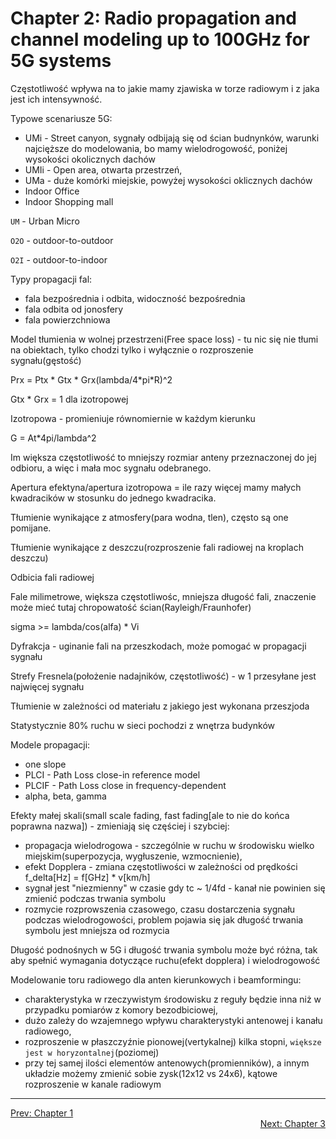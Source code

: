 # Chapter 2: Radio propagation and channel modeling up to 100GHz for 5G systems

Częstotliwość wpływa na to jakie mamy zjawiska w torze radiowym i z jaka jest ich intensywność.

Typowe scenariusze 5G:
- UMi - Street canyon, sygnały odbijają się od ścian budnynków, warunki najcięższe do modelowania, bo mamy wielodrogowość, poniżej wysokości okolicznych dachów
- UMIi - Open area, otwarta przestrzeń, 
- UMa - duże komórki miejskie, powyżej wysokości oklicznych dachów
- Indoor Office
- Indoor Shopping mall

`UM` - Urban Micro

`O2O` - outdoor-to-outdoor

`O2I` - outdoor-to-indoor

Typy propagacji fal:
- fala bezpośrednia i odbita, widoczność bezpośrednia
- fala odbita od jonosfery
- fala powierzchniowa

Model tłumienia w wolnej przestrzeni(Free space loss) - tu nic się nie tłumi na obiektach, tylko chodzi tylko i wyłącznie o rozproszenie sygnału(gęstość)

Prx = Ptx * Gtx * Grx(lambda/4\*pi\*R)^2

Gtx * Grx = 1 dla izotropowej

Izotropowa - promieniuje równomiernie w każdym kierunku

G = At*4pi/lambda^2

Im większa częstotliwość to mniejszy rozmiar anteny przeznaczonej do jej odbioru, a więc i mała moc sygnału odebranego.

Apertura efektyna/apertura izotropowa = ile razy więcej mamy małych kwadracików w stosunku do jednego kwadracika.

Tłumienie wynikające z atmosfery(para wodna, tlen), często są one pomijane.

Tłumienie wynikające z deszczu(rozproszenie fali radiowej na kroplach deszczu)

Odbicia fali radiowej

Fale milimetrowe, większa częstotliwośc, mniejsza długość fali, znaczenie może mieć tutaj chropowatość ścian(Rayleigh/Fraunhofer)

sigma >= lambda/cos(alfa) * Vi

Dyfrakcja - uginanie fali na przeszkodach, może pomogać w propagacji sygnału

Strefy Fresnela(położenie nadajników, częstotliwość) - w 1 przesyłane jest najwięcej sygnału

Tłumienie w zależności od materiału z jakiego jest wykonana przeszjoda

Statystycznie 80% ruchu w sieci pochodzi z wnętrza budynków

Modele propagacji:
- one slope
- PLCI - Path Loss close-in reference model
- PLCIF - Path Loss close in frequency-dependent
- alpha, beta, gamma

Efekty małej skali(small scale fading, fast fading[ale to nie do końca poprawna nazwa]) - zmieniają się częściej i szybciej:
- propagacja wielodrogowa - szczególnie w ruchu w środowisku wielko miejskim(superpozycja, wygłuszenie, wzmocnienie),
- efekt Dopplera - zmiana częstotliwości w zależności od prędkości 
    f_delta[Hz] = f[GHz] * v[km/h]
- sygnał jest "niezmienny" w czasie gdy tc ~ 1/4fd - kanał nie powinien się zmienić podczas trwania symbolu
- rozmycie rozprowszenia czasowego, czasu dostarczenia sygnału podczas wielodrogowości, problem pojawia się jak długość trwania symbolu jest mniejsza od rozmycia

Długość podnośnych w 5G i długość trwania symbolu może być różna, tak aby spełnić wymagania dotyczące ruchu(efekt dopplera) i wielodrogowość

Modelowanie toru radiowego dla anten kierunkowych i beamformingu:
- charakterystyka w rzeczywistym środowisku z reguły będzie inna niż w przypadku pomiarów z komory bezodbiciowej,
- dużo zależy do wzajemnego wpływu charakterystyki antenowej i kanału radiowego,
- rozproszenie w płaszczyźnie pionowej(vertykalnej) kilka stopni, `większe jest w horyzontalnej`(poziomej)
- przy tej samej ilości elementów antenowych(promienników), a innym układzie możemy zmienić sobie zysk(12x12 vs 24x6), kątowe rozproszenie w kanale radiowym

---

<div>
<a href="01-5g-use-cases-and-requirements.md">Prev: Chapter 1</a>
</div>
<div align="right">
<a href="03-multiantenna-systems-beamforming-and-massive-mimo-part-1.md">Next: Chapter 3</a>
</div>

